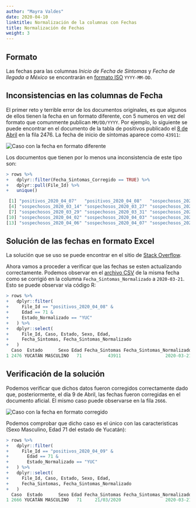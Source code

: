 ```yaml
---
author: "Mayra Valdes"
date: 2020-04-10
linktitle: Normalización de la columnas con Fechas 
title: Normalización de Fechas
weight: 3
---
```


## Formato
Las fechas para las columnas _Inicio de Fecha de Síntomas_ y _Fecha de llegada a México_ se encontrarán en [formato ISO](https://www.iso.org/iso-8601-date-and-time-format.html) `YYYY-MM-DD`.


## Inconsistencias en las columnas de Fecha

El primer reto y terrible error de los documentos originales, es que algunos de ellos tienen la fecha en un formato diferente, con 5 numeros en vez del formato que comunmente publican `MM/DD/YYYY`. Por ejemplo, lo siguiente se puede encontrar en el documento de la tabla de positivos publicado el [8 de Abril](https://datos.covid19in.mx/tablas-diarias/positivos/202004/20200408.pdf) en la fila 2476. La fecha de inicio de síntomas aparece como `43911`:

![Caso con la fecha en formato diferente](/images/metodologia/caso01.png)

Los documentos que tienen por lo menos una inconsistencia de este tipo son:
```r
> rows %>% 
+   dplyr::filter(Fecha_Sintomas_Corregido == TRUE) %>% 
+   dplyr::pull(File_Id) %>% 
+   unique()

 [1] "positivos_2020_04_07"   "positivos_2020_04_08"   "sospechosos_2020_03_13"
 [4] "sospechosos_2020_03_14" "sospechosos_2020_03_27" "sospechosos_2020_03_28"
 [7] "sospechosos_2020_03_29" "sospechosos_2020_03_31" "sospechosos_2020_04_01"
[10] "sospechosos_2020_04_02" "sospechosos_2020_04_03" "sospechosos_2020_04_04"
[13] "sospechosos_2020_04_06" "sospechosos_2020_04_07" "sospechosos_2020_04_08"
```

## Solución de las fechas en formato Excel

La solución que se uso se puede encontrar en el sitio de [Stack Overflow](https://stackoverflow.com/questions/14271791/converting-date-formats-python-unusual-date-formats-extract-ymd/30058862#30058862).

Ahora vamos a proceder a verificar que las fechas se esten actualizando correctamente. Podemos observar en el [archivo CSV](https://datos.covid19in.mx/tablas-diarias/positivos/202004/20200408.csv) de la misma fecha como se corrigió en la columna `Fecha_Sintomas_Normalizado` a `2020-03-21`. Esto se puede observar via código R:
```r
> rows %>%
+   dplyr::filter(
+     File_Id == "positivos_2020_04_08" &
+     Edad == 71 & 
+     Estado_Normalizado == "YUC"
+   ) %>%
+   dplyr::select(
+     File_Id, Caso, Estado, Sexo, Edad, 
+     Fecha_Sintomas, Fecha_Sintomas_Normalizado
+   )
  Caso  Estado      Sexo Edad Fecha_Sintomas Fecha_Sintomas_Normalizado
1 2476 YUCATÁN MASCULINO   71          43911                 2020-03-21
```


## Verificación de la solución
Podemos verificar que dichos datos fueron corregidos correctamente dado que, posteriormente, el día 9 de Abril, las fechas fueron corregidas en el documento aficial. El mismo caso puede observarse en la fila `2666`. 

![Caso con la fecha en formato corregido](/images/metodologia/caso02.png)

Podemos comprobar que dicho caso es el único con las caracteristicas (Sexo Masculino, Edad 71 del estado de Yucatán):
```r
> rows %>%
+   dplyr::filter(
+     File_Id == "positivos_2020_04_09" &
+       Edad == 71 & 
+       Estado_Normalizado == "YUC"
+   ) %>%
+   dplyr::select(
+     File_Id, Caso, Estado, Sexo, Edad, 
+     Fecha_Sintomas, Fecha_Sintomas_Normalizado
+   )
  Caso  Estado      Sexo Edad Fecha_Sintomas Fecha_Sintomas_Normalizado
1 2666 YUCATÁN MASCULINO   71     21/03/2020                 2020-03-21
```
